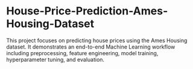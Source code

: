 # House-Price-Prediction-Ames-Housing-Dataset
This project focuses on predicting house prices using the Ames Housing dataset. It demonstrates an end-to-end Machine Learning workflow including preprocessing, feature engineering, model training, hyperparameter tuning, and evaluation.
